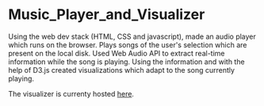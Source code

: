 # Music_Player_and_Visualizer

Using the web dev stack (HTML, CSS and javascript), made an audio player which runs on the browser. Plays songs of the user's selection which are present on the local disk. Used Web Audio API to extract real-time information while the song is playing. Using the information and with the help of D3.js created visualizations which adapt to the song currently playing.

The visualizer is currenty hosted [here](mviz.co.nf).


